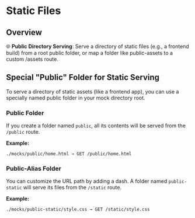 # Static Files

## Overview

🌐 **Public Directory Serving**: Serve a directory of static files (e.g., a frontend build) from a root public folder, or map a folder like public-assets to a custom /assets route.

## Special "Public" Folder for Static Serving

To serve a directory of static assets (like a frontend app), you can use a specially named public folder in your mock directory root.

### Public Folder

If you create a folder named `public`, all its contents will be served from the `/public` route.

**Example:**

```
./mocks/public/home.html → GET /public/home.html
```

### Public-Alias Folder

You can customize the URL path by adding a dash. A folder named `public-static` will serve its files from the `/static` route.

**Example:**

```
./mocks/public-static/style.css → GET /static/style.css
```
